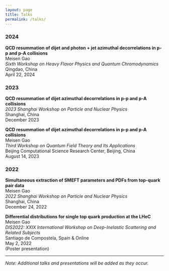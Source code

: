 ```yaml
---
layout: page
title: Talks
permalink: /talks/
---
```


### 2024

**QCD resummation of dijet and photon + jet azimuthal decorrelations in p-p and p-A collisions**  
Meisen Gao  
*Sixth Workshop on Heavy Flavor Physics and Quantum Chromodynamics*  
Qingdao, China  
April 22, 2024

### 2023

**QCD resummation of dijet azimuthal decorrelations in p-p and p-A collisions**  
*2023 Shanghai Workshop on Particle and Nuclear Physics*  
Shanghai, China  
December 2023

**QCD resummation of dijet azimuthal decorrelations in p-p and p-A collisions**  
Meisen Gao  
*Third Workshop on Quantum Field Theory and Its Applications*  
Beijing Computational Science Research Center, Beijing, China  
August 14, 2023

### 2022

**Simultaneous extraction of SMEFT parameters and PDFs from top-quark pair data**  
Meisen Gao  
*2022 Shanghai Workshop on Particle and Nuclear Physics*  
Shanghai, China  
December 24, 2022

**Differential distributions for single top quark production at the LHeC**  
Meisen Gao  
*DIS2022: XXIX International Workshop on Deep-Inelastic Scattering and Related Subjects*  
Santiago de Compostela, Spain & Online  
May 2, 2022  
(Poster presentation)

---

*Note: Additional talks and presentations will be added as they occur.*

